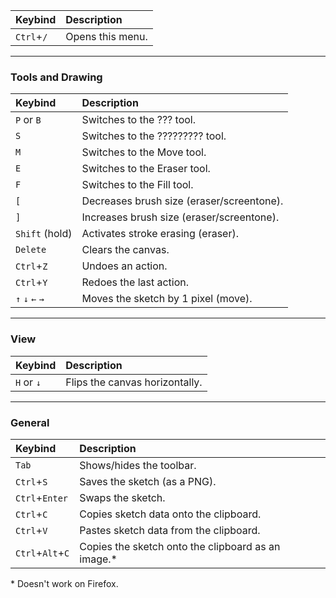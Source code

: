 
| Keybind          | Description      |
|:-----------------|:-----------------|
| `Ctrl`+`/`       | Opens this menu. |

---

### Tools and Drawing

| Keybind          | Description      |
|:-----------------|:-----------------|
| `P` or `B`       | Switches to the ??? tool. |
| `S`              | Switches to the ????????? tool. |
| `M`              | Switches to the Move tool. |
| `E`              | Switches to the Eraser tool. |
| `F`              | Switches to the Fill tool. |
| `[`              | Decreases brush size (eraser/screentone). |
| `]`              | Increases brush size (eraser/screentone). |
| `Shift` (hold)   | Activates stroke erasing (eraser). |
| `Delete`         | Clears the canvas. |
| `Ctrl`+`Z`       | Undoes an action. |
| `Ctrl`+`Y`       | Redoes the last action. |
| `↑` `↓` `←` `→`  | Moves the sketch by 1 pixel (move). |

---

### View

| Keybind          | Description      |
|:-----------------|:-----------------|
| `H` or `↓`      | Flips the canvas horizontally. |

---

### General

| Keybind          | Description      |
|:-----------------|:-----------------|
| `Tab`            | Shows/hides the toolbar. |
| `Ctrl`+`S`       | Saves the sketch (as a PNG). |
| `Ctrl`+`Enter`   | Swaps the sketch. |
| `Ctrl`+`C`       | Copies sketch data onto the clipboard. |
| `Ctrl`+`V`       | Pastes sketch data from the clipboard. |
| `Ctrl`+`Alt`+`C` | Copies the sketch onto the clipboard as an image.\* |

\* Doesn't work on Firefox.
